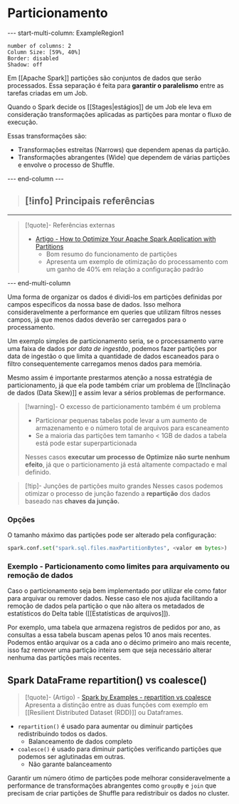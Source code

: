 # Particionamento

--- start-multi-column: ExampleRegion1  
```column-settings  
number of columns: 2
Column Size: [59%, 40%]
Border: disabled
Shadow: off
```

Em [[Apache Spark]] partições são conjuntos de dados que serão processados. Essa separação é feita para **garantir o paralelismo** entre as tarefas criadas em um Job.

Quando o Spark decide os [[Stages|estágios]] de um Job ele leva em consideração transformações aplicadas as partições para montar o fluxo de execução.

Essas transformações são:

- Transformações estreitas (Narrows) que dependem apenas da partição.
- Transformações abrangentes (Wide) que dependem de várias partições e envolve o processo de Shuffle.

--- end-column ---

> [!info] Principais referências
> -

---

> [!quote]- Referências externas
> - [Artigo - How to Optimize Your Apache Spark Application with Partitions](https://engineering.salesforce.com/how-to-optimize-your-apache-spark-application-with-partitions-257f2c1bb414/)
> 	- Bom resumo do funcionamento de partições
> 	- Apresenta um exemplo de otimização do processamento com um ganho de 40% em relação a configuração padrão

--- end-multi-column

Uma forma de organizar os dados é dividi-los em partições definidas por campos específicos da nossa base de dados. Isso melhora consideravelmente a performance em queries que utilizam filtros nesses campos, já que menos dados deverão ser carregados para o processamento.

Um exemplo simples de particionamento seria, se o processamento varre uma faixa de dados por _data de ingestão_, podemos fazer partições por data de ingestão o que limita a quantidade de dados escaneados para o filtro consequentemente carregamos menos dados para memória.

Mesmo assim é importante prestarmos atenção a nossa estratégia de particionamento, já que ela pode também criar um problema de [[Inclinação de dados (Data Skew)]] e assim levar a sérios problemas de performance.

> [!warning]- O excesso de particionamento também é um problema
> - Particionar pequenas tabelas pode levar a um aumento de armazenamento e o número total de arquivos para escaneamento
> - Se a maioria das partições tem tamanho < 1GB de dados a tabela está pode estar superparticionada
> 
> Nesses casos **executar um processo de Optimize não surte nenhum efeito**, já que o particionamento já está altamente compactado e mal definido.

> [!tip]- Junções de partições muito grandes
> Nesses casos podemos otimizar o processo de junção fazendo a **repartição** dos dados baseado nas **chaves da junção.**


### Opções

O tamanho máximo das partições pode ser alterado pela configuração:

```python
spark.conf.set("spark.sql.files.maxPartitionBytes", <valor em bytes>)
```

### Exemplo - Particionamento como limites para arquivamento ou remoção de dados

Caso o particionamento seja bem implementado por utilizar ele como fator para arquivar ou remover dados. Nesse caso ele nos ajuda facilitando a remoção de dados pela partição o que não altera os metadados de estatísticos do Delta table ([[Estatísticas de arquivos]]).

Por exemplo, uma tabela que armazena registros de pedidos por ano, as consultas a essa tabela buscam apenas pelos 10 anos mais recentes. Podemos então arquivar os a cada ano o décimo primeiro ano mais recente, isso faz remover uma partição inteira sem que seja necessário alterar nenhuma das partições mais recentes.


## Spark DataFrame repartition() vs coalesce()

> [!quote]- (Artigo) - [Spark by Examples - repartition vs coalesce](https://sparkbyexamples.com/spark/spark-repartition-vs-coalesce/)
> Apresenta a distinção entre as duas funções com exemplo em [[Resilient Distributed Dataset (RDD)]] ou Dataframes.

- `repartition()` é usado para aumentar ou diminuir partições redistribuindo todos os dados.
	- Balanceamento de dados completo
- `coalesce()` é usado para diminuir partições verificando partições que podemos ser aglutinadas em outras.
	- Não garante balanceamento

Garantir um número ótimo de partições pode melhorar consideravelmente a performance de transformações abrangentes como `groupBy` e `join` que precisam de criar partições de Shuffle para redistribuir os dados no cluster.

